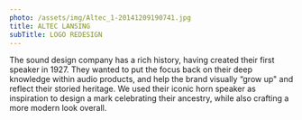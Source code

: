 ```yaml
---
photo: /assets/img/Altec_1-20141209190741.jpg
title: ALTEC LANSING
subTitle: LOGO REDESIGN
---
```

<p>The sound design company has a rich history, having created their first speaker in 1927. They wanted to put the focus back on their deep knowledge within audio products, and help the brand visually “grow up" and reflect their storied heritage. We used their iconic horn speaker as inspiration to design a mark celebrating their ancestry, while also crafting a more modern look overall.</p>